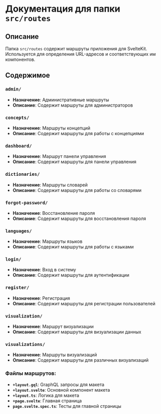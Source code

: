# Документация для папки `src/routes`

## Описание
Папка `src/routes` содержит маршруты приложения для SvelteKit. Используется для определения URL-адресов и соответствующих им компонентов.

## Содержимое

### `admin/`
- **Назначение**: Административные маршруты
- **Описание**: Содержит маршруты для администраторов

### `concepts/`
- **Назначение**: Маршруты концепций
- **Описание**: Содержит маршруты для работы с концепциями

### `dashboard/`
- **Назначение**: Маршрут панели управления
- **Описание**: Содержит маршруты для панели управления

### `dictionaries/`
- **Назначение**: Маршруты словарей
- **Описание**: Содержит маршруты для работы со словарями

### `forgot-password/`
- **Назначение**: Восстановление пароля
- **Описание**: Содержит маршруты для восстановления пароля

### `languages/`
- **Назначение**: Маршруты языков
- **Описание**: Содержит маршруты для работы с языками

### `login/`
- **Назначение**: Вход в систему
- **Описание**: Содержит маршруты для аутентификации

### `register/`
- **Назначение**: Регистрация
- **Описание**: Содержит маршруты для регистрации пользователей

### `visualization/`
- **Назначение**: Маршрут визуализации
- **Описание**: Содержит маршруты для визуализации данных

### `visualizations/`
- **Назначение**: Маршруты визуализаций
- **Описание**: Содержит маршруты для различных визуализаций

### Файлы маршрутов:
- **`+layout.gql`**: GraphQL запросы для макета
- **`+layout.svelte`**: Основной компонент макета
- **`+layout.ts`**: Логика для макета
- **`+page.svelte`**: Главная страница
- **`page.svelte.spec.ts`**: Тесты для главной страницы